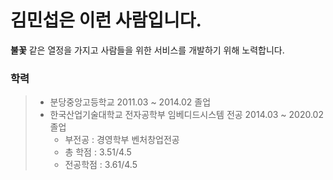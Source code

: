 # 김민섭은 이런 사람입니다. #

__불꽃__ 같은 열정을 가지고 사람들을 위한 서비스를 개발하기 위해 노력합니다.


### 학력
> - 분당중앙고등학교 2011.03 ~ 2014.02 졸업
> - 한국산업기술대학교 전자공학부 임베디드시스템 전공 2014.03 ~ 2020.02 졸업
>   - 부전공 : 경영학부 벤처창업전공
>   - 총 학점 : 3.51/4.5
>   - 전공학점 : 3.61/4.5


